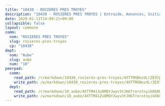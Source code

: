 ```yaml
---
title: "10430 - ROSIERES PRES TROYES"
description: "10430 - ROSIERES PRES TROYES | Entraide, Annonces, Initiatives"
date: 2020-01-11T14:09:21+09:00
collapsible: false
layout: commune
comm:
  nom: "ROSIERES PRES TROYES"
  slug: rosieres-pres-troyes
  cp: "10430"
dept:
  nom: "Aube"
  slug: aube
  num: "10"
peerpad:
  comm:
    read_path: /r/markdown/10430_rosieres-pres-troyes/4XTTMGNnzdLrZE97ptYvsQpy4jToBSjyqGMQncE7FUJ7sMSJH
    write_path: /w/markdown/10430_rosieres-pres-troyes/4XTTMGNnzdLrZE97ptYvsQpy4jToBSjyqGMQncE7FUJ7sMSJH-K3TgUSRZ18Rx7c7w97QZDQfwwxMEmH2GeQt2iEntwd1mLG69ABpntBADMZHSdJhJXVoxrfHmFVK4djHdsJoG5Z3NWdqViaFcUq3pWUbGjwsvsqALFgKRrBKbGxcqsTAUozYqAGv9
  dept:
    read_path: /r/markdown/10_aube/4XTTM41Zu8MQYJwyv3tJHGTrorxtnyikD68DsVemyiZk3ThMz
    write_path: /w/markdown/10_aube/4XTTM41Zu8MQYJwyv3tJHGTrorxtnyikD68DsVemyiZk3ThMz-K3TgTmGUJaeXhcyrKr3gXoqmq82GkfYoTwSCbr39jXo2qoiz4eMZ1zWf94tEK8PkgCEQwZ6j878iec7q7nyW22BbTVtKr2C3mJwkjMoqhPxRA9brvyfx2cZBiMVgJntTtrf7GrDW
---
```


